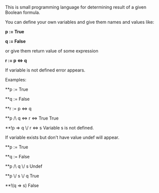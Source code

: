 This is small programming language for determining result of a given Boolean formula.


You can define your own variables and give them names and values like:

**p := True**

**q := False**


or give them return value of some expression


**r := p <=> q**


If variable is not defined error appears.


Examples:


**p := True

**q := False

**r := p <=> q

**p /\\ q <=> r <=> True                     True

**!p => q \\/ r <=> s                        Variable s is not defined.


If variable exists but don't have value undef will appear.


**p := True

**q := False

**p /\\ q \\/ s                               Undef

**p \\/ s \\/ q                               True

**!(q => s)                                   False
